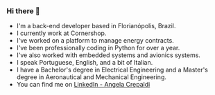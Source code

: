 ### Hi there 👋

- I'm a back-end developer based in Florianópolis, Brazil.
- I currently work at Cornershop.
- I've worked on a platform to manage energy contracts.
- I've been professionally coding in Python for over a year.
- I've also worked with embedded systems and avionics systems.
- I speak Portuguese, English, and a bit of Italian.
- I have a Bachelor's degree in Electrical Engineering and a Master's degree in Aeronautical and Mechanical Engineering.
- You can find me on [LinkedIn - Angela Crepaldi](https://www.linkedin.com/in/angelacrepaldi/?locale=en_US)


<!--
**angelacpd/angelacpd** is a ✨ _special_ ✨ repository because its `README.md` (this file) appears on your GitHub profile.

Here are some ideas to get you started:

- 🔭 I’m currently working on ...
- 🌱 I’m currently learning ...
- 👯 I’m looking to collaborate on ...
- 🤔 I’m looking for help with ...
- 💬 Ask me about ...
- 📫 How to reach me: ...
- 😄 Pronouns: ...
- ⚡ Fun fact: ...
-->

